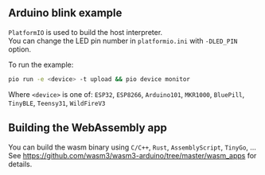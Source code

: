 ## Arduino blink example

`PlatformIO` is used to build the host interpreter.  
You can change the LED pin number in `platformio.ini` with `-DLED_PIN` option.

To run the example:
```sh
pio run -e <device> -t upload && pio device monitor
```
Where `<device>` is one of: `ESP32`, `ESP8266`, `Arduino101`, `MKR1000`, `BluePill`, `TinyBLE`, `Teensy31`, `WildFireV3`

## Building the WebAssembly app

You can build the wasm binary using `C/C++`, `Rust`, `AssemblyScript`, `TinyGo`, ...  
See https://github.com/wasm3/wasm3-arduino/tree/master/wasm_apps for details.
